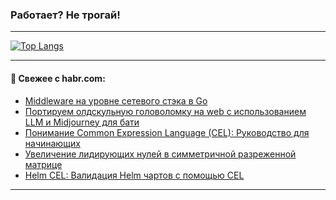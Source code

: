 ### Работает? Не трогай!

---
<!--
#### 🛠️ Technical stack:

![Java](https://img.shields.io/badge/Java-informational?logo=Oracle&style=flat&logoColor=white&color=FF4500)
![Kotlin](https://img.shields.io/badge/Kotlin-informational?logo=Kotlin&style=flat&logoColor=white&color=774D97)
![TS](https://img.shields.io/badge/TypeScript-informational?logo=typeScript&style=flat&logoColor=black&color=017acc)
![Python](https://img.shields.io/badge/Python-informational?logo=Python&style=flat&logoColor=black&color=ffdd54) <br>
![Spring](https://img.shields.io/badge/Spring-informational?logo=Spring&style=flat&logoColor=white&color=6DB33F) 
![SpringBoot](https://img.shields.io/badge/SpringBoot-informational?logo=SpringBoot&style=flat&logoColor=white&color=6DB33F)
![Nest](https://img.shields.io/badge/NestJS-informational?logo=NestJS&style=flat&logoColor=white&color=E0234E) 
![NodeJS](https://img.shields.io/badge/NodeJS-informational?logo=node.js&style=flat&logoColor=white&color=70A760)<br>
![PostgreSQL](https://img.shields.io/badge/PostgreSQL-informational?logo=PostgreSQL&style=flat&logoColor=white&color=DAA520)
![MongoDB](https://img.shields.io/badge/MongoDB-informational?logo=MongoDB&style=flat&logoColor=white&color=870000)
![Apache](https://img.shields.io/badge/Apache-informational?logo=apache&style=flat&logoColor=white&color=f74e28)

___ 
-->

<!--- #### 🛠️ : --->

[![Top Langs](https://github-readme-stats-82jvfl3w3-advtsettinggmailcoms-projects.vercel.app/api/top-langs/?username=zloylis&langs_count=10&hide_title=true&title_color=e6edf3&size_weight=0.5&count_weight=0.5&layout=compact&hide_progress=true&hide_border=true&theme=dracula)](https://github.com/zloylis)

<!---


####  :octocat:&nbsp;&nbsp; Статистика:

![GitHub stats](https://github-readme-stats-u2qms2cxw-advtsettinggmailcoms-projects.vercel.app/api?username=zloylis&show_icons=true&hide_border=true&theme=dracula&title_color=e6edf3&include_all_commits=true&count_private=true&hide_rank=false&hide_title=true&rank_icon=github)
-->
---

#### 💬 Свежее с habr.com:

<!-- BLOG-POST-LIST:START -->
- [Middleware на уровне сетевого стэка в Go](https://habr.com/ru/companies/otus/articles/857070/?utm_source=habrahabr&utm_medium=rss&utm_campaign=857070)
- [Портируем олдскульную головоломку на web с использованием LLM и Midjourney для бати](https://habr.com/ru/articles/859200/?utm_source=habrahabr&utm_medium=rss&utm_campaign=859200)
- [Понимание Common Expression Language &lpar;CEL&rpar;: Руководство для начинающих](https://habr.com/ru/articles/859198/?utm_source=habrahabr&utm_medium=rss&utm_campaign=859198)
- [Увеличение лидирующих нулей в симметричной разреженной матрице](https://habr.com/ru/articles/859170/?utm_source=habrahabr&utm_medium=rss&utm_campaign=859170)
- [Helm CEL: Валидация Helm чартов с помощью CEL](https://habr.com/ru/articles/859166/?utm_source=habrahabr&utm_medium=rss&utm_campaign=859166)
<!-- BLOG-POST-LIST:END -->

---
